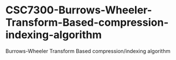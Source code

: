# CSC7300-Burrows-Wheeler-Transform-Based-compression-indexing-algorithm
Burrows-Wheeler Transform Based compression/indexing algorithm
